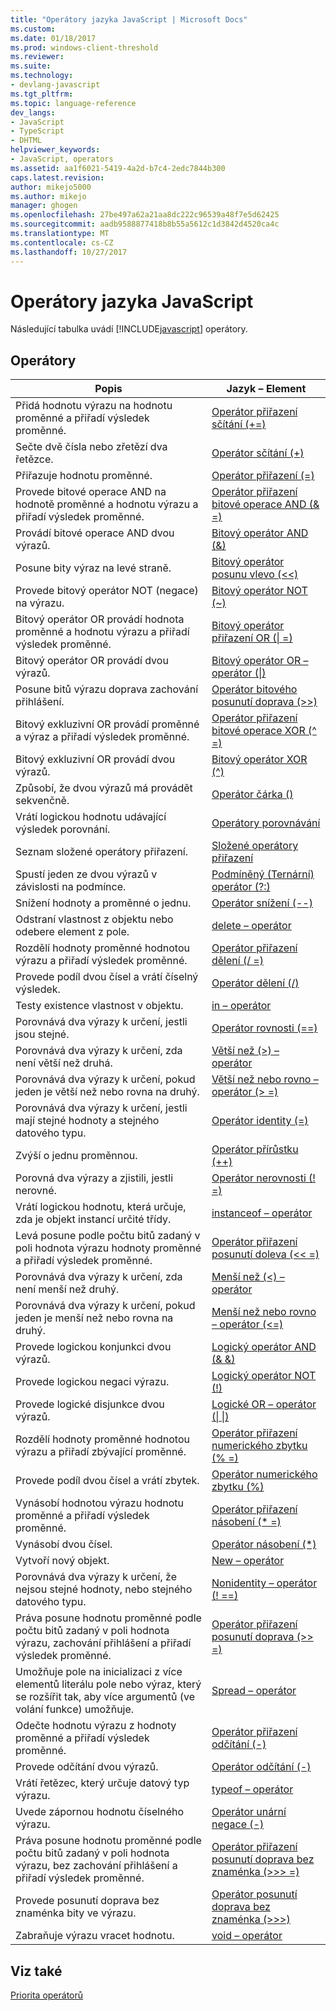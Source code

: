 ```yaml
---
title: "Operátory jazyka JavaScript | Microsoft Docs"
ms.custom: 
ms.date: 01/18/2017
ms.prod: windows-client-threshold
ms.reviewer: 
ms.suite: 
ms.technology:
- devlang-javascript
ms.tgt_pltfrm: 
ms.topic: language-reference
dev_langs:
- JavaScript
- TypeScript
- DHTML
helpviewer_keywords:
- JavaScript, operators
ms.assetid: aa1f6021-5419-4a2d-b7c4-2edc7844b300
caps.latest.revision: 
author: mikejo5000
ms.author: mikejo
manager: ghogen
ms.openlocfilehash: 27be497a62a21aa8dc222c96539a48f7e5d62425
ms.sourcegitcommit: aadb9588877418b8b55a5612c1d3842d4520ca4c
ms.translationtype: MT
ms.contentlocale: cs-CZ
ms.lasthandoff: 10/27/2017
---
```

# <a name="javascript-operators"></a>Operátory jazyka JavaScript
Následující tabulka uvádí [!INCLUDE[javascript](../../javascript/includes/javascript-md.md)] operátory.  
  
## <a name="operators"></a>Operátory  
  
|Popis|Jazyk – Element|  
|-----------------|----------------------|  
|Přidá hodnotu výrazu na hodnotu proměnné a přiřadí výsledek proměnné.|[Operátor přiřazení sčítání (+=)](../../javascript/reference/addition-assignment-operator-decrement-equal-javascript.md)|  
|Sečte dvě čísla nebo zřetězí dva řetězce.|[Operátor sčítání (+)](../../javascript/reference/addition-operator-decrement-javascript.md)|  
|Přiřazuje hodnotu proměnné.|[Operátor přiřazení (=)](../../javascript/reference/assignment-operator-decrement-equal-javascript.md)|  
|Provede bitové operace AND na hodnotě proměnné a hodnotu výrazu a přiřadí výsledek proměnné.|[Operátor přiřazení bitové operace AND (& =)](../../javascript/reference/bitwise-and-assignment-operator-decrement-equal-javascript.md)|  
|Provádí bitové operace AND dvou výrazů.|[Bitový operátor AND (&)](../../javascript/reference/bitwise-and-operator-decrement-javascript.md)|  
|Posune bity výraz na levé straně.|[Bitový operátor posunu vlevo (<\<)](../../javascript/reference/bitwise-left-shift-operator-decrement-javascript.md)|  
|Provede bitový operátor NOT (negace) na výrazu.|[Bitový operátor NOT (~)](../../javascript/reference/bitwise-not-operator-decrement-tilde-javascript.md)|  
|Bitový operátor OR provádí hodnota proměnné a hodnotu výrazu a přiřadí výsledek proměnné.|[Bitový operátor přiřazení OR (&#124; =)](../../javascript/reference/bitwise-or-assignment-operator-decrement-equal-javascript.md)|  
|Bitový operátor OR provádí dvou výrazů.|[Bitový operátor OR – operátor (&#124;)](../../javascript/reference/bitwise-or-operator-decrement-javascript.md)|  
|Posune bitů výrazu doprava zachování přihlášení.|[Operátor bitového posunutí doprava (>>)](../../javascript/reference/bitwise-right-shift-operator-decrement-javascript.md)|  
|Bitový exkluzivní OR provádí proměnné a výraz a přiřadí výsledek proměnné.|[Operátor přiřazení bitové operace XOR (^ =)](../../javascript/reference/bitwise-xor-assignment-operator-decrement-hat-equal-javascript.md)|  
|Bitový exkluzivní OR provádí dvou výrazů.|[Bitový operátor XOR (^)](../../javascript/reference/bitwise-xor-operator-decrement-hat-javascript.md)|  
|Způsobí, že dvou výrazů má provádět sekvenčně.|[Operátor čárka ()](../../javascript/reference/comma-operator-decrement-javascript.md)|  
|Vrátí logickou hodnotu udávající výsledek porovnání.|[Operátory porovnávání](../../javascript/reference/comparison-operators-javascript.md)|  
|Seznam složené operátory přiřazení.|[Složené operátory přiřazení](../../javascript/reference/compound-assignment-operators-javascript.md)|  
|Spustí jeden ze dvou výrazů v závislosti na podmínce.|[Podmíněný (Ternární) operátor (?:)](../../javascript/reference/conditional-ternary-operator-decrement-javascript.md)|  
|Snížení hodnoty a proměnné o jednu.|[Operátor snížení (--)](../../javascript/reference/increment-and-decrement-operators-javascript.md)|  
|Odstraní vlastnost z objektu nebo odebere element z pole.|[delete – operátor](../../javascript/reference/delete-operator-decrementjavascript.md)|  
|Rozdělí hodnoty proměnné hodnotou výrazu a přiřadí výsledek proměnné.|[Operátor přiřazení dělení (/ =)](../../javascript/reference/division-assignment-operator-decrement-equal-javascript.md)|  
|Provede podíl dvou čísel a vrátí číselný výsledek.|[Operátor dělení (/)](../../javascript/reference/division-operator-decrement-javascript.md)|  
|Testy existence vlastnost v objektu.|[in – operátor](../../javascript/reference/in-operator-decrementjavascript.md)|  
|Porovnává dva výrazy k určení, jestli jsou stejné.|[Operátor rovnosti (==)](../../javascript/reference/comparison-operators-javascript.md)|  
|Porovnává dva výrazy k určení, zda není větší než druhá.|[Větší než (>) – operátor](../../javascript/reference/comparison-operators-javascript.md)|  
|Porovnává dva výrazy k určení, pokud jeden je větší než nebo rovna na druhý.|[Větší než nebo rovno – operátor (> =)](../../javascript/reference/comparison-operators-javascript.md)|  
|Porovnává dva výrazy k určení, jestli mají stejné hodnoty a stejného datového typu.|[Operátor identity (=)](../../javascript/reference/comparison-operators-javascript.md)|  
|Zvýší o jednu proměnnou.|[Operátor přírůstku (++)](../../javascript/reference/increment-and-decrement-operators-javascript.md)|  
|Porovná dva výrazy a zjistili, jestli nerovné.|[Operátor nerovnosti (! =)](../../javascript/reference/comparison-operators-javascript.md)|  
|Vrátí logickou hodnotu, která určuje, zda je objekt instancí určité třídy.|[instanceof – operátor](../../javascript/reference/instanceof-operator-decrementjavascript.md)|  
|Levá posune podle počtu bitů zadaný v poli hodnota výrazu hodnoty proměnné a přiřadí výsledek proměnné.|[Operátor přiřazení posunutí doleva (<< =)](../../javascript/reference/left-shift-assignment-operator-decrement-equal-javascript.md)|  
|Porovnává dva výrazy k určení, zda není menší než druhý.|[Menší než (<) – operátor](../../javascript/reference/comparison-operators-javascript.md)|  
|Porovnává dva výrazy k určení, pokud jeden je menší než nebo rovna na druhý.|[Menší než nebo rovno – operátor (\<=)](../../javascript/reference/comparison-operators-javascript.md)|  
|Provede logickou konjunkci dvou výrazů.|[Logický operátor AND (& &)](../../javascript/reference/logical-and-operator-decrement-javascript.md)|  
|Provede logickou negaci výrazu.|[Logický operátor NOT (!)](../../javascript/reference/logical-not-operator-decrement-exclpt-javascript.md)|  
|Provede logické disjunkce dvou výrazů.|[Logické OR – operátor (&#124; &#124;)](../../javascript/reference/logical-or-operator-decrement-javascript.md)|  
|Rozdělí hodnoty proměnné hodnotou výrazu a přiřadí zbývající proměnné.|[Operátor přiřazení numerického zbytku (% =)](../../javascript/reference/modulus-assignment-operator-decrement-javascript.md)|  
|Provede podíl dvou čísel a vrátí zbytek.|[Operátor numerického zbytku (%)](../../javascript/reference/modulus-operator-decrementjavascript.md)|  
|Vynásobí hodnotou výrazu hodnotu proměnné a přiřadí výsledek proměnné.|[Operátor přiřazení násobení (* =)](../../javascript/reference/multiplication-assignment-operator-decrement-equal-javascript.md)|  
|Vynásobí dvou čísel.|[Operátor násobení (*)](../../javascript/reference/multiplication-operator-decrement-javascript.md)|  
|Vytvoří nový objekt.|[New – operátor](../../javascript/reference/new-operator-decrementjavascript.md)|  
|Porovnává dva výrazy k určení, že nejsou stejné hodnoty, nebo stejného datového typu.|[Nonidentity – operátor (! ==)](../../javascript/reference/comparison-operators-javascript.md)|  
|Práva posune hodnotu proměnné podle počtu bitů zadaný v poli hodnota výrazu, zachování přihlášení a přiřadí výsledek proměnné.|[Operátor přiřazení posunutí doprava (>> =)](../../javascript/reference/right-shift-assignment-operator-decrement-equal-javascript.md)|  
|Umožňuje pole na inicializaci z více elementů literálu pole nebo výraz, který se rozšířit tak, aby více argumentů (ve volání funkce) umožňuje.|[Spread – operátor](../../javascript/reference/spread-operator-decrement-dot-dot-dot-javascript.md)|  
|Odečte hodnotu výrazu z hodnoty proměnné a přiřadí výsledek proměnné.|[Operátor přiřazení odčítání (-)](../../javascript/reference/subtraction-assignment-operator-decrement-equal-javascript.md)|  
|Provede odčítání dvou výrazů.|[Operátor odčítání (-)](../../javascript/reference/subtraction-operator-decrement-javascript.md)|  
|Vrátí řetězec, který určuje datový typ výrazu.|[typeof – operátor](../../javascript/reference/typeof-operator-decrementjavascript.md)|  
|Uvede zápornou hodnotu číselného výrazu.|[Operátor unární negace (-)](../../javascript/reference/subtraction-operator-decrement-javascript.md)|  
|Práva posune hodnotu proměnné podle počtu bitů zadaný v poli hodnota výrazu, bez zachování přihlášení a přiřadí výsledek proměnné.|[Operátor přiřazení posunutí doprava bez znaménka (>>> =)](../../javascript/reference/unsigned-right-shift-assignment-operator-decrement-equal-javascript.md)|  
|Provede posunutí doprava bez znaménka bity ve výrazu.|[Operátor posunutí doprava bez znaménka (>>>)](../../javascript/reference/unsigned-right-shift-operator-decrement-javascript.md)|  
|Zabraňuje výrazu vracet hodnotu.|[void – operátor](../../javascript/reference/void-operator-decrementjavascript.md)|  
  
## <a name="see-also"></a>Viz také  
 [Priorita operátorů](../../javascript/operator-subtractprecedence-javascript.md)